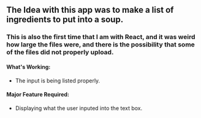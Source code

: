## The Idea with this app was to make a list of ingredients to put into a soup.
### This is also the first time that I am with React, and it was weird how large the files were, and there is the possibility that some of the files did not properly upload. 
#### What's Working: 
* The input is being listed properly.
#### Major Feature Required: 
* Displaying what the user inputed into the text box.
